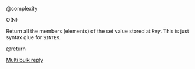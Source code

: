 @complexity

O(N)


Return all the members (elements) of the set value stored at _key_. This
is just syntax glue for `SINTER`.

@return

[Multi bulk reply][1]



[1]: /p/redis/wiki/ReplyTypes